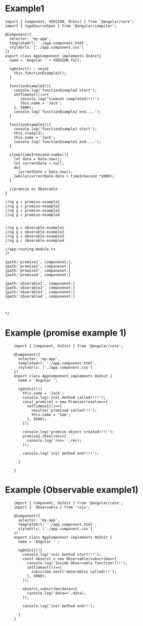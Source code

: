 # Example1
    import { Component, VERSION, OnInit } from '@angular/core';
    import { typeSourceSpan } from '@angular/compiler';

    @Component({
      selector: 'my-app',
      templateUrl: './app.component.html',
      styleUrls: ['./app.component.css']
    })
    export class AppComponent implements OnInit{
      name = 'Angular ' + VERSION.full;

      ngOnInit() : void{
        this.functionExample2();
      }

      functionExample2(){
        console.log('functionExample2 start');
        setTimeout(()=>{
           console.log('timeout completed!!!!')
           this.name = 'Jack';
        }, 5000);
        console.log('functionExample2 end....');
      }

      functionExample1(){
        console.log('functionExample1 start');
        this.sleep(3);
        this.name = 'Jack';
        console.log('functionExample1 end....');
      }

      sleep(timeInSecond:number){
        let date = Date.now();
        let currentDate = null;
        do{
          currentDate = Date.now();
        }while(currentDate-date < timeInSecond *1000);
      }

      //promise or Obserable
    }

    //ng g c promise-example1
    //ng g c promise-example2
    //ng g c promise-example3
    //ng g c promise-example4


    //ng g c obserable-example1
    //ng g c obserable-example2
    //ng g c obserable-example3
    //ng g c obserable-example4

    //app-routing.module.ts
    /*

    {path:'promise1', componenet:},
    {path:'promise2', componenet:}
    {path:'promise3', componenet:}
    {path:'promise4', componenet:}

    {path:'obserable1', componenet:}
    {path:'obserable2', componenet:}
    {path:'obserable3', componenet:}
    {path:'obserable4', componenet:}



    */
# Example (promise example 1)
        import { Component, OnInit } from '@angular/core';

        @Component({
          selector: 'my-app',
          templateUrl: './app.component.html',
          styleUrls: ['./app.component.css']
        })
        export class AppComponent implements OnInit {
          name = 'Angular ';

          ngOnInit(){
            this.name = 'Jack';
            console.log('init method called!!!!');
            const promise1 = new Promise(resolve=>{
              setTimeout(()=>{
                resolve('promised called!!!');
                this.name = 'Sam';
              }, 5000);
            });

            console.log('promise object created!!!!');
            promise1.then(res=>{
              console.log('res= ',res);
            });

            console.log('init method end!!!!');

          }

        }
        
# Example (Observable example1)
        import { Component, OnInit } from '@angular/core';
        import {  Observable } from 'rxjs';

        @Component({
          selector: 'my-app',
          templateUrl: './app.component.html',
          styleUrls: ['./app.component.css']
        })
        export class AppComponent implements OnInit {
          name = 'Angular ' ;

          ngOnInit(){
            console.log('init method start!!!');
            const observ1 = new Observable(subscribe=>{
              console.log('Inside Observable function!!!!');
              setTimeout(()=>{
                subscribe.next('obserable1 called!!!');
              }, 5000);
            });

            observ1.subscribe(data=>{
              console.log('data=>',data);
            });

            console.log('init method end!!');

          }
        }

